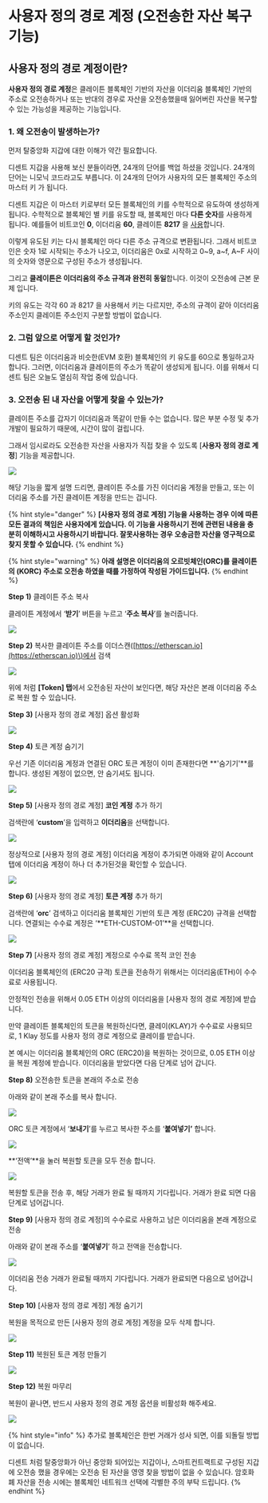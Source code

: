 # 사용자 정의 경로 계정 \(오전송한 자산 복구 기능\)

## **사용자 정의 경로 계정이란?**

**사용자 정의 경로 계정**은 클레이튼 블록체인 기반의 자산을 이더리움 블록체인 기반의 주소로 오전송하거나 또는 반대의 경우로 자산을 오전송했을때 잃어버린 자산을 복구할 수 있는 가능성을 제공하는 기능입니다.

### 1. 왜 오전송이 발생하는가?

먼저 탈중앙화 지갑에 대한 이해가 약간 필요합니다.

디센트 지갑을 사용해 보신 분들이라면, 24개의 단어를 백업 하셨을 것입니다. 24개의 단어는 니모닉 코드라고도 부릅니다. 이 24개의 단어가 사용자의 모든 블록체인 주소의 마스터 키 가 됩니다.

디센트 지갑은 이 마스터 키로부터 모든 블록체인의 키를 수학적으로 유도하여 생성하게 됩니다. 수학적으로 블록체인 별 키를 유도할 때, 블록체인 마다 **다른 숫자**를 사용하게 됩니다. 예를들어 비트코인 **0**, 이더리움 **60**, 클레이튼 **8217** 을 [사용](https://github.com/satoshilabs/slips/blob/master/slip-0044.md)합니다.

이렇게 유도된 키는 다시 블록체인 마다 다른 주소 규격으로 변환됩니다. 그래서 비트코인은 숫자 1로 시작되는 주소가 나오고, 이더리움은 0x로 시작하고 0~9, a~f, A~F 사이의 숫자와 영문으로 구성된 주소가 생성됩니다.

그리고 **클레이튼은 이더리움의 주소 규격과 완전히 동일**합니다. 이것이 오전송에 근본 문제 입니다.

키의 유도는 각각 60 과 8217 을 사용해서 키는 다르지만, 주소의 규격이 같아 이더리움 주소인지 클레이튼 주소인지 구분할 방법이 없습니다.

### 2. 그럼 앞으로 어떻게 할 것인가?

디센트 팀은 이더리움과 비슷한\(EVM 호환\) 블록체인의 키 유도를 60으로 통일하고자 합니다. 그러면, 이더리움과 클레이튼의 주소가 똑같이 생성되게 됩니다. 이를 위해서 디센트 팀은 오늘도 열심히 작업 중에 있습니다.

### 3. 오전송 된 내 자산을 어떻게 찾을 수 있는가?

클레이튼 주소를 갑자기 이더리움과 똑같이 만들 수는 없습니다. 많은 부분 수정 및 추가 개발이 필요하기 때문에, 시간이 많이 걸립니다.

그래서 임시로라도 오전송한 자산을 사용자가 직접 찾을 수 있도록 \[**사용자 정의 경로 계정**\] 기능을 제공합니다.

![](https://cdn-images-1.medium.com/max/800/1*HYmxDf23e44kq9OO55Napg.png)

해당 기능을 짧게 설명 드리면, 클레이튼 주소를 가진 이더리움 계정을 만들고, 또는 이더리움 주소를 가진 클레이튼 계정을 만드는 겁니다.

{% hint style="danger" %}
**\[사용자 정의 경로 계정\] 기능을 사용하는 경우 이에 따른 모든 결과의 책임은 사용자에게 있습니다. 이 기능을 사용하시기 전에 관련된 내용을 충분히 이해하시고 사용하시기 바랍니다. 잘못사용하는 경우 오송금한 자산을 영구적으로 찾지 못할 수 있습니다.** 
{% endhint %}

{% hint style="warning" %}
**아래 설명은 이더리움의 오르빗체인\(ORC\)를 클레이튼의 \(KORC\) 주소로 오전송 하였을 때를 가정하여 작성된 가이드입니다.** 
{% endhint %}

**Step 1\)** 클레이튼 주소 복사

클레이튼 계정에서 ‘**받기**’ 버튼을 누르고 ‘**주소 복사**’를 눌러줍니다.

![](https://cdn-images-1.medium.com/max/800/1*czMiNHCS56-nrWFh30xX4Q.png)

**Step 2\)** 복사한 클레이튼 주소를 이더스캔\([https://etherscan.io](https://etherscan.io)\)에서 검색

![](https://cdn-images-1.medium.com/max/800/1*TE9WkxWHAxhkGekB5dMVig.png)

위에 처럼 **\[Token\] 탭**에서 오전송된 자산이 보인다면, 해당 자산은 본래 이더리움 주소로 복원 할 수 있습니다.

**Step 3\)** \[사용자 정의 경로 계정\] 옵션 활성화

![](https://cdn-images-1.medium.com/max/800/1*HYmxDf23e44kq9OO55Napg.png)

**Step 4\)** 토큰 계정 숨기기

우선 기존 이더리움 계정과 연결된 ORC 토큰 계정이 이미 존재한다면 **'숨기기'**를 합니다. 생성된 계정이 없으면, 안 숨기셔도 됩니다.

![](https://cdn-images-1.medium.com/max/800/1*gaWKmhX2xPCZFJF9nco33A.png)

**Step 5\)** \[사용자 정의 경로 계정\] **코인 계정** 추가 하기

검색란에 ‘**custom**’을 입력하고 **이더리움**을 선택합니다.

![](https://cdn-images-1.medium.com/max/800/1*DedoXirW21DLQ9br6yuErw.png)

정상적으로 \[사용자 정의 경로 계정\] 이더리움 계정이 추가되면 아래와 같이 Account탭에 이더리움 계정이 하나 더 추가된것을 확인할 수 있습니다.

![](https://cdn-images-1.medium.com/max/800/1*27GKxqYKkB35lwMLJMiQ5A.png)

**Step 6\)** \[사용자 정의 경로 계정\] **토큰 계정** 추가 하기

검색란에 ‘**orc**’ 검색하고 이더리움 블록체인 기반의 토큰 계정 \(ERC20\) 규격을 선택합니다. 연결되는 수수료 계정은 ‘**ETH-CUSTOM-01’**을 선택합니다.

![](https://cdn-images-1.medium.com/max/800/1*buTm1Dl-tPUOGrs4xlzCPw.png)

**Step 7\)** \[사용자 정의 경로 계정\] 계정으로 수수료 목적 코인 전송

이더리움 블록체인의 \(ERC20 규격\) 토큰을 전송하기 위해서는 이더리움\(ETH\)이 수수료로 사용됩니다.

안정적인 전송을 위해서 0.05 ETH 이상의 이더리움을 \[사용자 정의 경로 계정\]에 받습니다.

만약 클레이튼 블록체인의 토큰을 복원하신다면, 클레이\(KLAY\)가 수수료로 사용되므로, 1 Klay 정도를 사용자 정의 경로 계정으로 클레이를 받습니다.

본 예시는 이더리움 블록체인의 ORC \(ERC20\)을 복원하는 것이므로, 0.05 ETH 이상을 복원 계정에 받습니다. 이더리움을 받았다면 다음 단계로 넘어 갑니다.

**Step 8\)** 오전송한 토큰을 본래의 주소로 전송

아래와 같이 본래 주소를 복사 합니다.

![](https://cdn-images-1.medium.com/max/800/1*zXZpJ6QeVvkajJeK9NX__w.png)

ORC 토큰 계정에서 ‘**보내기**’를 누르고 복사한 주소를 ‘**붙여넣기’** 합니다.

![](https://cdn-images-1.medium.com/max/800/1*A0qhA0iFZ7nw3807Jn1NSg.png)

**‘전액’**을 눌러 복원할 토큰을 모두 전송 합니다.

![](https://cdn-images-1.medium.com/max/800/1*H8DLw5jFQ_DEstlQ7g-sag.png)

복원할 토큰을 전송 후, 해당 거래가 완료 될 때까지 기다립니다. 거래가 완료 되면 다음 단계로 넘어갑니다.

**Step 9\)** \[사용자 정의 경로 계정\]의 수수료로 사용하고 남은 이더리움을 본래 계정으로 전송

아래와 같이 본래 주소를 ‘**붙여넣기**’ 하고 전액을 전송합니다.

![](https://cdn-images-1.medium.com/max/800/1*cxoFh8fXyL0KRtBxFx_z-g.png)

이더리움 전송 거래가 완료될 때까지 기다립니다. 거래가 완료되면 다음으로 넘어갑니다.

**Step 10\)** \[사용자 정의 경로 계정\] 계정 숨기기

복원을 목적으로 만든 \[사용자 정의 경로 계정\] 계정을 모두 삭제 합니다. 

![](https://cdn-images-1.medium.com/max/800/1*1hsMREm591WM57Lbhpr5EQ.png)

**Step 11\)** 복원된 토큰 계정 만들기

![](https://cdn-images-1.medium.com/max/800/1*6yzLp0MSvceaBBdNXr-tRg.png)

**Step 12\)** 복원 마무리

복원이 끝나면, 반드시 사용자 정의 경로 계정 옵션을 비활성화 해주세요.

![](https://cdn-images-1.medium.com/max/800/1*pGt0yyeEYxIN-tjTJeD0wg.png)

{% hint style="info" %}
추가로 블록체인은 한번 거래가 성사 되면, 이를 되돌릴 방법이 없습니다.

디센트 처럼 탈중앙화가 아닌 중앙화 되어있는 지갑이나, 스마트컨트랙트로 구성된 지갑에 오전송 했을 경우에는 오전송 된 자산을 영영 찾을 방법이 없을 수 있습니다. 암호화폐 자산을 전송 시에는 블록체인 네트워크 선택에 각별한 주의 부탁 드립니다.
{% endhint %}

